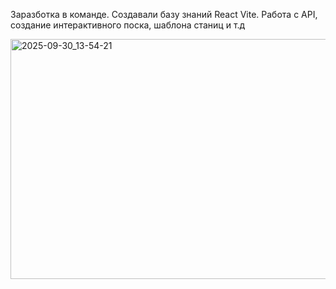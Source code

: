 Заразботка в команде. Создавали базу знаний React Vite. Работа с API, создание интерактивного поска, шаблона станиц и т.д
<br>

<img width="692" height="384" alt="2025-09-30_13-54-21" src="https://github.com/user-attachments/assets/662fa39e-ab0c-46be-b002-3efb61f81c42" />
